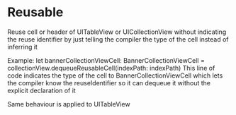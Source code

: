 # Reusable
Reuse cell or header of UITableView or UICollectionView without indicating the reuse identifier by just telling the compiler the type of the cell instead of inferring it

Example:
let bannerCollectionViewCell: BannerCollectionViewCell = collectionView.dequeueReusableCell(indexPath: indexPath)
This line of code indicates the type of the cell to BannerCollectionViewCell which lets the compiler know the reuseIdentifier so it can dequeue it without the explicit declaration of it
 
Same behaviour is applied to UITableView
